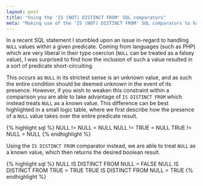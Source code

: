 ```yaml
---
layout: post
title: "Using the 'IS (NOT) DISTINCT FROM' SQL comparators"
meta: "Making use of the 'IS (NOT) DISTINCT FROM' SQL comparators to handle NULL values"
---
```


In a recent SQL statement I stumbled upon an issue in-regard to handling `NULL` values within a given predicate.
Coming from languages (such as PHP) which are very liberal in their type coercion (`NULL` can be treated as a falsey value), I was surprised to find how the inclusion of such a value resulted in a sort of predicate short-circuiting.
<!--more-->
This occurs as `NULL` in its strictest sense is an unknown value, and as such the entire condition should be deemed unknown in the event of its presence.
However, if you wish to weaken this constraint within a comparison you are able to take advantage of `IS DISTINCT FROM` which instead treats `NULL` as a known value.
This difference can be best highlighted in a small logic table, where we first describe how the presence of a `NULL` value takes over the entire predicate result.

{% highlight sql %}
NULL != NULL = NULL
NULL != TRUE = NULL
TRUE != NULL = NULL
{% endhighlight %}

Using the `IS DISTINCT FROM` comparator instead, we are able to treat `NULL` as a known value, which then returns the desired boolean result.

{% highlight sql %}
NULL IS DISTINCT FROM NULL = FALSE
NULL IS DISTINCT FROM TRUE = TRUE
TRUE IS DISTINCT FROM NULL = TRUE
{% endhighlight %}

